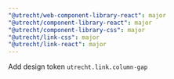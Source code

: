 ```yaml
---
"@utrecht/web-component-library-react": major
"@utrecht/component-library-react": major
"@utrecht/component-library-css": major
"@utrecht/link-css": major
"@utrecht/link-react": major
---
```


Add design token `utrecht.link.column-gap`

